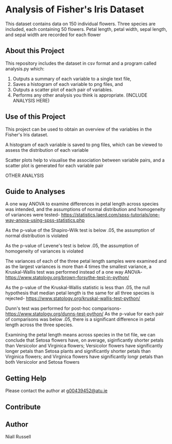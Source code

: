 # Analysis of Fisher's Iris Dataset
This dataset contains data on 150 individual flowers. 
Three species are included, each containing 50 flowers. 
Petal length, petal width, sepal length, and sepal width are recorded for each flower

## About this Project
This repository includes the dataset in csv format and a program called analysis.py which:
1. Outputs a summary of each variable to a single text file, 
2. Saves a histogram of each variable to png files, and 
3. Outputs a scatter plot of each pair of variables. 
4. Performs any other analysis you think is appropriate. (INCLUDE ANALYSIS HERE)

## Use of this Project
This project can be used to obtain an overview of the variables in the Fisher's Iris dataset. 

A histogram of each variable is saved to png files, which can be viewed to assess the distribution of each variable

Scatter plots help to visualise the association between variable pairs, and a scatter plot is generated for each variable pair

OTHER ANALYSIS

## Guide to Analyses

A one way ANOVA to examine differences in petal length across species was intended, and the assumptions of normal distribution and homogeneity of variances were tested- https://statistics.laerd.com/spss-tutorials/one-way-anova-using-spss-statistics.php

As the p-value of the Shapiro-Wilk test is below .05, the assumption of normal distribution is violated 

As the p-value of Levene's test is below .05, the assumption of homogeneity of variances is violated

The variances of each of the three petal length samples were examined and as the largest variances is more than 4 times the smallest variance, a Kruskal-Wallis test was performed instead of a one way ANOVA- https://www.statology.org/brown-forsythe-test-in-python/

As the p-value of the Kruskal-Wallis statistic is less than .05, the null hypothesis that median petal length is the same for all three species is rejected- https://www.statology.org/kruskal-wallis-test-python/

Dunn's test was performed for post-hoc comparisons- https://www.statology.org/dunns-test-python/
As the p-value for each pair of comparisons was below .05, there is a significant difference in petal length across the three species.

Examining the petal length means across species in the txt file, we can conclude that Setosa flowers have, on average, siginficantly shorter petals than Versicolor and Virginica flowers; Versicolor flowers have significantly longer petals than Setosa plants and significantly shorter petals than Virginica flowers; and Virginica flowers have significantly longr petals than both Versicolor and Setosa flowers


## Getting Help
Please contact the author at g00439452@atu.ie

## Contribute
## Author
Niall Russell
